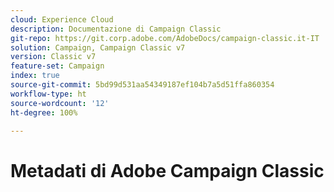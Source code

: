 ```yaml
---
cloud: Experience Cloud
description: Documentazione di Campaign Classic
git-repo: https://git.corp.adobe.com/AdobeDocs/campaign-classic.it-IT
solution: Campaign, Campaign Classic v7
version: Classic v7
feature-set: Campaign
index: true
source-git-commit: 5bd99d531aa54349187ef104b7a5d51ffa860354
workflow-type: ht
source-wordcount: '12'
ht-degree: 100%

---
```



# Metadati di Adobe Campaign Classic
